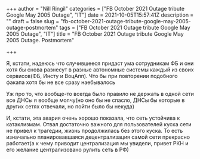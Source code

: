 +++
author = "Nill Ringil"
categories = ["FB October 2021 Outage tribute Google May 2005 Outage", "IT"]
date = 2021-10-05T15:57:41Z
description = ""
draft = false
slug = "fb-october-2021-outage-tribute-google-may-2005-outage-postmortem"
tags = ["FB October 2021 Outage tribute Google May 2005 Outage", "IT"]
title = "FB October 2021 Outage tribute Google May 2005 Outage. Postmortem"

+++


Я, кстати, надеюсь что случившееся придаст ума сотрудникам ФБ и они хотя бы снова разнесут в разные автономные системы каждый из своих сервисов(ФБ, Инсту и ВоцАпп). Что бы при повторении подобного факапа хотя бы не все сразу наебывалось

Уж про то, что вообще-то всегда было правило не держать в одной сети все ДНСы я вообще молчу(но оно бы не спасло, ДНСы бы которые в других сетях отвечали, но пойти было бы некуда)

И, кстати, эта авария очень хорошо показала, что сеть устойчива к катаклизмам. Отвал достаточно важного для пользователей куска сети не привел к трагедии, жизнь продолжилась без этого куска. То есть изначально планировавшаяся децентрализация самой сети прекрасно работает(а к чему приводит централизация мы увидели, привет РКН и его желание централизовано рулить сеть в РФ)

